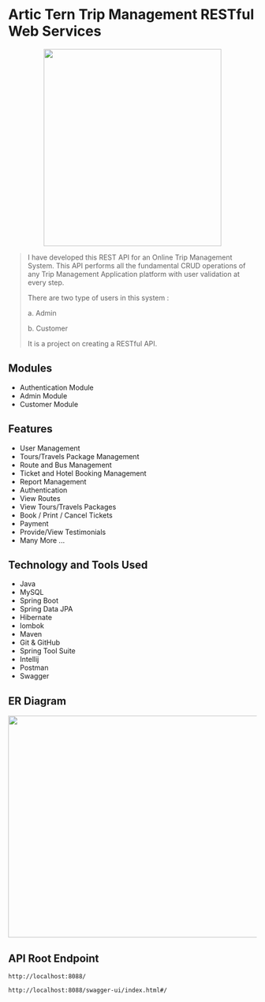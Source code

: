 # Artic Tern Trip Management RESTful Web Services

<p align="center">
  <img width="360" height="400" src="https://user-images.githubusercontent.com/103634964/208469028-1faa67b8-598f-4031-a3b3-7dff8894f8de.jpg">
</p>

> I have developed this REST API for an Online Trip Management System. This API performs all the fundamental CRUD operations of any Trip Management Application platform with user validation at every step.
> 
>There are two type of users in this system : 
> 
> a. Admin
>
> b. Customer
>
> It is a project on creating a RESTful API.
>

## Modules 

- Authentication Module
- Admin Module
- Customer Module

## Features 

- User Management
- Tours/Travels Package Management
- Route and Bus Management
- Ticket and Hotel Booking Management
- Report Management
- Authentication
- View Routes 
- View  Tours/Travels  Packages
- Book / Print / Cancel  Tickets
- Payment  
- Provide/View Testimonials 
- Many More ...


## Technology and Tools Used 

- Java
- MySQL
- Spring Boot
- Spring Data JPA
- Hibernate
- lombok
- Maven
- Git & GitHub
- Spring Tool Suite
- Intellij
- Postman
- Swagger

## ER Diagram

<p align="center">
  <img width="1000" height="450" src="https://user-images.githubusercontent.com/103634964/208469251-00547311-8f93-4c10-8c79-67cde795d5f2.png">
</p>

## API Root Endpoint

`http://localhost:8088/`

`http://localhost:8088/swagger-ui/index.html#/`
